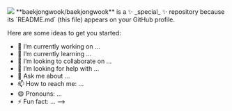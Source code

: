 <img src="https://capsule-render.vercel.app/api?type=waving&color=7FFF1B&height=200&section=header&text=Jong%20Wook%20Beak&fontSize=60&fontAlignY=40"/>
**baekjongwook/baekjongwook** is a ✨ _special_ ✨ repository because its `README.md` (this file) appears on your GitHub profile.

Here are some ideas to get you started:

- 🔭 I’m currently working on ...
- 🌱 I’m currently learning ...
- 👯 I’m looking to collaborate on ...
- 🤔 I’m looking for help with ...
- 💬 Ask me about ...
- 📫 How to reach me: ...
- 😄 Pronouns: ...
- ⚡ Fun fact: ...
-->
